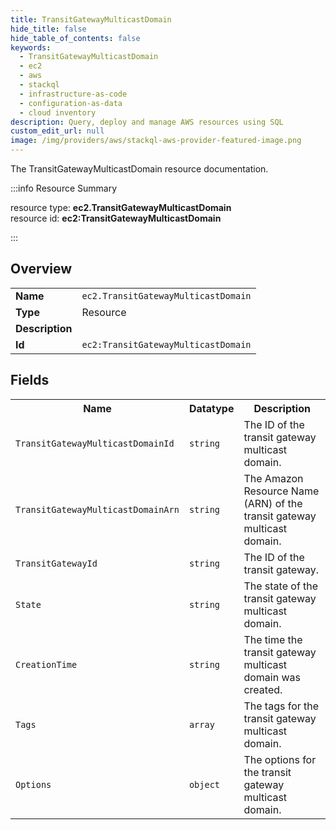 ```yaml
---
title: TransitGatewayMulticastDomain
hide_title: false
hide_table_of_contents: false
keywords:
  - TransitGatewayMulticastDomain
  - ec2
  - aws
  - stackql
  - infrastructure-as-code
  - configuration-as-data
  - cloud inventory
description: Query, deploy and manage AWS resources using SQL
custom_edit_url: null
image: /img/providers/aws/stackql-aws-provider-featured-image.png
---
```

The TransitGatewayMulticastDomain resource documentation.

:::info Resource Summary

<div class="row">
<div class="providerDocColumn">
<span>resource type:&nbsp;<b>ec2.TransitGatewayMulticastDomain</b></span><br />
<span>resource id:&nbsp;<b>ec2:TransitGatewayMulticastDomain</b></span><br />
</div>
</div>

:::

## Overview
<table><tbody>
<tr><td><b>Name</b></td><td><code>ec2.TransitGatewayMulticastDomain</code></td></tr>
<tr><td><b>Type</b></td><td>Resource</td></tr>
<tr><td><b>Description</b></td><td></td></tr>
<tr><td><b>Id</b></td><td><code>ec2:TransitGatewayMulticastDomain</code></td></tr>
</tbody></table>

## Fields
<table><tbody>
<tr><th>Name</th><th>Datatype</th><th>Description</th></tr>
<tr><td><code>TransitGatewayMulticastDomainId</code></td><td><code>string</code></td><td>The ID of the transit gateway multicast domain.</td></tr><tr><td><code>TransitGatewayMulticastDomainArn</code></td><td><code>string</code></td><td>The Amazon Resource Name (ARN) of the transit gateway multicast domain.</td></tr><tr><td><code>TransitGatewayId</code></td><td><code>string</code></td><td>The ID of the transit gateway.</td></tr><tr><td><code>State</code></td><td><code>string</code></td><td>The state of the transit gateway multicast domain.</td></tr><tr><td><code>CreationTime</code></td><td><code>string</code></td><td>The time the transit gateway multicast domain was created.</td></tr><tr><td><code>Tags</code></td><td><code>array</code></td><td>The tags for the transit gateway multicast domain.</td></tr><tr><td><code>Options</code></td><td><code>object</code></td><td>The options for the transit gateway multicast domain.</td></tr>
</tbody></table>